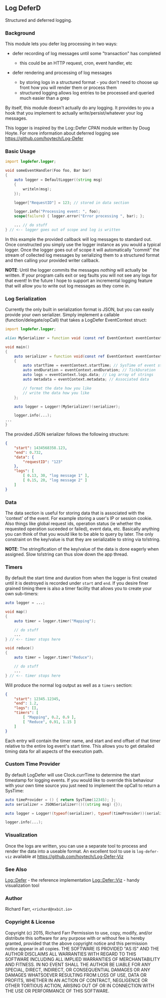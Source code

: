 ## Log DeferD

Structured and deferred logging.

### Background

This module lets you defer log processing in two ways:

* defer recording of log messages until some "transaction" has completed
  * this could be an HTTP request, cron, event handler, etc

* defer rendering and processing of log messages
  * by storing logs in a structured format - you don't need to choose up front how you will render them or process them
  * structured logging allows log entries to be processed and queried much easier than a grep

By itself, this module doesn't actually do any logging.  It provides to you a hook that you implement to actually write/persist/whatever your log messages.

This logger is inspired by the Log::Defer CPAN module written by Doug Hoyte. For more information about deferred logging see https://github.com/hoytech/Log-Defer

### Basic Usage

```d
import logdefer.logger;

void someEventHandler(Foo foo, Bar bar)
{
    auto logger = DefaultLogger((string msg)
    {
        writeln(msg);
    });

    logger["RequestID"] = 123; // stored in data section

    logger.info("Processing event: ", foo);
    scope(failure) { logger.error("Error processing ", bar); };

    ... // do stuff
} // <-- logger goes out of scope and log is written
```

In this example the provided callback will log messages to standard out.  Once constructed you simply use the logger instance as you would a typical logger.  Once the logger goes out of scope it will automatically "commit" the stream of collected log messages by serializing them to a structured format and then calling your provided writer callback.

**NOTE**: Until the logger commits the messages *nothing* will actually be written.  If your program calls exit or seg faults you will not see any logs for that event!  In the future I hope to support an incremental logging feature that will allow you to write out log messages as they come in.

### Log Serialization

Currently the only built in serialization format is JSON, but you can easily provide your own serializer.  Simply implement a callable (function/delegate/opCall) that takes a LogDefer EventContext struct:

```d
import logdefer.logger;

alias MySerializer = function void (const ref EventContext eventContext);

void main()
{
    auto serializer = function void(const ref EventContext eventContext)
    {
        auto startTime = eventContext.startTime; // SysTime of event start
        auto endDuration = eventContext.endDuration; // TickDuration
        auto logs = eventContext.logs.data; // Log array of strings
        auto metadata = eventContext.metadata; // Associated data

        // format the date how you like
        // write the data how you like
    };

    auto logger = Logger!(MySerializer)(serializer);

    logger.info(...);
...
}
```

The provided JSON serializer follows the following structure:

```json
{
    "start": 1434568358.123,
    "end": 0.732,
    "data": {
        "requestID": "123"
    },
    "logs": [
        [ 0.13, 30, "log message 1" ],
        [ 0.15, 20, "log message 2" ]
    ]
}

```

### Data

The data section is useful for storing data that is associated with the 'context' of the event.  For example storing a user's IP or session cookie.  Also things like global request ids, operation status (ie whether the requested operation suceeded or failed), event data, etc.  Basically anything you can think of that you would like to be able to query by later.  The only constraint on the key/value is that they are serializable to string via to!string.

**NOTE**: The stringification of the key/value of the data is done eagerly when assigned.  Slow to!string can thus slow down the app thread.

### Timers

By default the start time and duration from when the logger is first created until it is destroyed is recorded under `start` and `end`.  If you desire finer grained timing there is also a timer facility that allows you to create your own sub-timers:

```d
auto logger = ...;

void map()
{
    auto timer = logger.timer("Mapping");

    // do stuff
    ...
} // <-- timer stops here

void reduce()
{
    auto timer = logger.timer("Reduce");

    // do stuff
    ...
} // <-- timer stops here
```

Will produce the normal log output as well as a `timers` section:

```json
{
    "start": 12345.12345,
    "end": 1.2,
    "logs": [],
    "timers": [
        [ "Mapping", 0.2, 0.9 ],
        [ "Reduce", 0.91, 1.15 ]
    ]
}
```

Each entry will contain the timer name, and start and end offset of that timer relative to the entire log event's start time.  This allows you to get detailed timing data for all aspects of the execution path.

### Custom Time Provider

By default LogDefer will use Clock.currTime to determine the start timestamp for logging events.  If you would like to override this behaviour with your own time source you just need to implement the opCall to return a SysTime:

```d
auto timeProvider = () { return SysTime(12345); };
auto serializer = JSONSerializer!()((string msg) {});

auto logger = Logger!(typeof(serializer), typeof(timeProvider))(serializer, timeProvider);

logger.info(...);

```

### Visualization

Once the logs are written, you can use a separate tool to process and render the data into a useable format.  An excellent tool to use is `log-defer-viz` available at https://github.com/hoytech/Log-Defer-Viz

### See Also

[Log::Defer](https://github.com/hoytech/Log-Defer) - the reference implementation
[Log::Defer::Viz](https://github.com/hoytech/Log-Defer-Viz) - handy visualization tool

### Author

Richard Farr, `<richard@nxbit.io>`

### Copyright & License

Copyright (c) 2015, Richard Farr
Permission to use, copy, modify, and/or distribute this software for any purpose with or without fee is hereby granted, provided that the above copyright notice and this permission notice appear in all copies.
THE SOFTWARE IS PROVIDED "AS IS" AND THE AUTHOR DISCLAIMS ALL WARRANTIES WITH REGARD TO THIS SOFTWARE INCLUDING ALL IMPLIED WARRANTIES OF MERCHANTABILITY AND FITNESS. IN NO EVENT SHALL THE AUTHOR BE LIABLE FOR ANY SPECIAL, DIRECT, INDIRECT, OR CONSEQUENTIAL DAMAGES OR ANY DAMAGES WHATSOEVER RESULTING FROM LOSS OF USE, DATA OR PROFITS, WHETHER IN AN ACTION OF CONTRACT, NEGLIGENCE OR OTHER TORTIOUS ACTION, ARISING OUT OF OR IN CONNECTION WITH THE USE OR PERFORMANCE OF THIS SOFTWARE.

